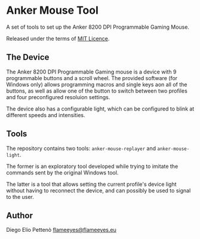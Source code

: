 # Anker Mouse Tool

A set of tools to set up the Anker 8200 DPI Programmable Gaming Mouse.

Released under the terms of [MIT Licence][licence].

## The Device

The Anker 8200 DPI Programmable Gaming mouse is a device with 9
programmable buttons and a scroll wheel. The provided software (for
Windows only) allows programming macros and single keys aon all of the
buttons, as well as allow one of the button to switch between two
profiles and four preconfigured resoluion settings.

The device also has a configurable light, which can be configured to
blink at different speeds and intensities.

## Tools

The repository contains two tools: `anker-mouse-replayer` and
`anker-mouse-light`.

The former is an exploratory tool developed while trying to imitate
the commands sent by the original Windows tool.

The latter is a tool that allows setting the current profile's device
light without having to reconnect the device, and can possibly be used
to signal to the user.

## Author

Diego Elio Pettenò <flameeyes@flameeyes.eu>

[licence]: https://opensource.org/licenses/mit-license.php
